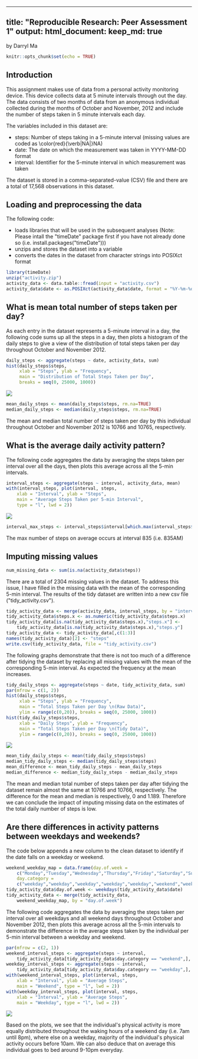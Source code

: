 
---
title: "Reproducible Research: Peer Assessment 1"
output: 
  html_document:
    keep_md: true
---
by Darryl Ma


```r
knitr::opts_chunk$set(echo = TRUE)
```

## Introduction

This assignment makes use of data from a personal activity monitoring device. This device collects data at 5 minute intervals through out the day. The data consists of two months of data from an anonymous individual collected during the months of October and November, 2012 and include the number of steps taken in 5 minute intervals each day.

The variables included in this dataset are:

- steps: Number of steps taking in a 5-minute interval (missing values are coded as \color{red}{\verb|NA|}NA)
- date: The date on which the measurement was taken in YYYY-MM-DD format
- interval: Identifier for the 5-minute interval in which measurement was taken

The dataset is stored in a comma-separated-value (CSV) file and there are a total of 17,568 observations in this dataset.

## Loading and preprocessing the data

The following code:

- loads libraries that will be used in the subsequent analyses (Note: Please intall the "timeDate" package first if you have not already done so (i.e. install.packages("timeDate")))
- unzips and stores the dataset into a variable
- converts the dates in the dataset from character strings into POSIXct format


```r
library(timeDate)
unzip("activity.zip")
activity_data <- data.table::fread(input = "activity.csv")
activity_data$date <- as.POSIXct(activity_data$date, format = "%Y-%m-%d")
```

## What is mean total number of steps taken per day?

As each entry in the dataset represents a 5-minute interval in a day, the following code sums up all the steps in a day, then plots a histogram of the daily steps to give a view of the distribution of total steps taken per day throughout October and November 2012.


```r
daily_steps <- aggregate(steps ~ date, activity_data, sum)
hist(daily_steps$steps, 
     xlab = "Steps", ylab = "Frequency", 
     main = "Distribution of Total Steps Taken per Day",
     breaks = seq(0, 25000, 1000))
```

![](PA1_template_files/figure-html/unnamed-chunk-3-1.png)<!-- -->

```r
mean_daily_steps <- mean(daily_steps$steps, rm.na=TRUE)
median_daily_steps <- median(daily_steps$steps, rm.na=TRUE)
```

The mean and median total number of steps taken per day by this individual throughout October and November 2012 is 10766 and 10765, respectively. 

## What is the average daily activity pattern?

The following code aggregates the data by averaging the steps taken per interval over all the days, then plots this average across all the 5-min intervals.


```r
interval_steps <- aggregate(steps ~ interval, activity_data, mean)
with(interval_steps, plot(interval, steps, 
    xlab = "Interval", ylab = "Steps",
    main = "Average Steps Taken per 5-min Interval",
    type = "l", lwd = 2))
```

![](PA1_template_files/figure-html/unnamed-chunk-4-1.png)<!-- -->

```r
interval_max_steps <- interval_steps$interval[which.max(interval_steps$steps)]
```

The max number of steps on average occurs at interval 835 (i.e. 835AM) 

## Imputing missing values


```r
num_missing_data <- sum(is.na(activity_data$steps))
```

There are a total of 2304 missing values in the dataset. To address this issue, I have filled in the missing data with the mean of the corresponding 5-min interval. The results of the tidy dataset are written into a new csv file ("tidy_activity.csv").


```r
tidy_activity_data <- merge(activity_data, interval_steps, by = "interval")
tidy_activity_data$steps.x <- as.numeric(tidy_activity_data$steps.x)
tidy_activity_data[is.na(tidy_activity_data$steps.x),"steps.x"] <- 
    tidy_activity_data[is.na(tidy_activity_data$steps.x),"steps.y"]
tidy_activity_data <- tidy_activity_data[,c(1:3)]
names(tidy_activity_data)[2] <- "steps"
write.csv(tidy_activity_data, file = "tidy_activity.csv")
```

The following graphs demonstrate that there is not too much of a difference after tidying the dataset by replacing all missing values with the mean of the corresponding 5-min interval. As expected the frequency at the mean increases.


```r
tidy_daily_steps <- aggregate(steps ~ date, tidy_activity_data, sum)
par(mfrow = c(1, 2))
hist(daily_steps$steps, 
     xlab = "Steps", ylab = "Frequency", 
     main = "Total Steps Taken per Day \n(Raw Data)",
     ylim = range(c(0,20)), breaks = seq(0, 25000, 1000))
hist(tidy_daily_steps$steps, 
     xlab = "Daily Steps", ylab = "Frequency", 
     main = "Total Steps Taken per Day \n(Tidy Data)",
     ylim = range(c(0,20)), breaks = seq(0, 25000, 1000))
```

![](PA1_template_files/figure-html/unnamed-chunk-7-1.png)<!-- -->

```r
mean_tidy_daily_steps <- mean(tidy_daily_steps$steps)
median_tidy_daily_steps <- median(tidy_daily_steps$steps)
mean_difference <- mean_tidy_daily_steps - mean_daily_steps
median_difference <- median_tidy_daily_steps - median_daily_steps
```

The mean and median total number of steps taken per day after tidying the dataset remain almost the same at 10766 and 10766, respectively. The difference for the mean and median is respectively, 0 and 1.189. Therefore we can conclude the impact of imputing missing data on the estimates of the total daily number of steps is low.

## Are there differences in activity patterns between weekdays and weekends?

The code below appends a new column to the clean dataset to identify if the date falls on a weekday or weekend.


```r
weekend_weekday_map = data.frame(day.of.week = 
    c("Monday","Tuesday","Wednesday","Thursday","Friday","Saturday","Sunday"), 
    day.category = 
    c("weekday","weekday","weekday","weekday","weekday","weekend","weekend")) 
tidy_activity_data$day.of.week <- weekdays(tidy_activity_data$date) 
tidy_activity_data <- merge(tidy_activity_data, 
    weekend_weekday_map, by = "day.of.week")
```

The following code aggregates the data by averaging the steps taken per interval over all weekdays and all weekend days throughout October and November 2012, then plots this average across all the 5-min intervals to demonstrate the difference in the average steps taken by the individual per 5-min interval between a weekday and weekend.


```r
par(mfrow = c(2, 1))
weekend_interval_steps <- aggregate(steps ~ interval, 
    tidy_activity_data[tidy_activity_data$day.category == "weekend",], mean)
weekday_interval_steps <- aggregate(steps ~ interval, 
    tidy_activity_data[tidy_activity_data$day.category == "weekday",], mean)
with(weekend_interval_steps, plot(interval, steps, 
    xlab = "Interval", ylab = "Average Steps", 
    main = "Weekend", type = "l", lwd = 2))
with(weekday_interval_steps, plot(interval, steps, 
    xlab = "Interval", ylab = "Average Steps", 
    main = "Weekday", type = "l", lwd = 2))
```

![](PA1_template_files/figure-html/unnamed-chunk-9-1.png)<!-- -->

Based on the plots, we see that the individual's physical activity is more equally distributed throughout the waking hours of a weekend day (i.e. 7am until 8pm), where else on a weekday, majority of the individual's physical activity occurs before 10am. We can also deduce that on average this individual goes to bed around 9-10pm everyday. 
